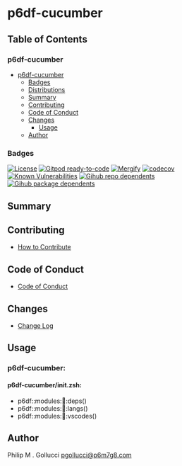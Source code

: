 # p6df-cucumber

## Table of Contents


### p6df-cucumber
- [p6df-cucumber](#p6df-cucumber)
  - [Badges](#badges)
  - [Distributions](#distributions)
  - [Summary](#summary)
  - [Contributing](#contributing)
  - [Code of Conduct](#code-of-conduct)
  - [Changes](#changes)
    - [Usage](#usage)
  - [Author](#author)

### Badges

[![License](https://img.shields.io/badge/License-Apache%202.0-yellowgreen.svg)](https://opensource.org/licenses/Apache-2.0)
[![Gitpod ready-to-code](https://img.shields.io/badge/Gitpod-ready--to--code-blue?logo=gitpod)](https://gitpod.io/#https://github.com/p6m7g8/p6df-cucumber)
[![Mergify](https://img.shields.io/endpoint.svg?url=https://gh.mergify.io/badges/p6m7g8/p6df-cucumber/&style=flat)](https://mergify.io)
[![codecov](https://codecov.io/gh/p6m7g8/p6df-cucumber/branch/master/graph/badge.svg?token=14Yj1fZbew)](https://codecov.io/gh/p6m7g8/p6df-cucumber)
[![Known Vulnerabilities](https://snyk.io/test/github/p6m7g8/p6df-cucumber/badge.svg?targetFile=package.json)](https://snyk.io/test/github/p6m7g8/p6df-cucumber?targetFile=package.json)
[![Gihub repo dependents](https://badgen.net/github/dependents-repo/p6m7g8/p6df-cucumber)](https://github.com/p6m7g8/p6df-cucumber/network/dependents?dependent_type=REPOSITORY)
[![Gihub package dependents](https://badgen.net/github/dependents-pkg/p6m7g8/p6df-cucumber)](https://github.com/p6m7g8/p6df-cucumber/network/dependents?dependent_type=PACKAGE)

## Summary

## Contributing

- [How to Contribute](CONTRIBUTING.md)

## Code of Conduct

- [Code of Conduct](https://github.com/p6m7g8/.github/blob/master/CODE_OF_CONDUCT.md)

## Changes

- [Change Log](CHANGELOG.md)

## Usage

### p6df-cucumber:

#### p6df-cucumber/init.zsh:

- p6df::modules::cucumber::deps()
- p6df::modules::cucumber::langs()
- p6df::modules::cucumber::vscodes()



## Author

Philip M . Gollucci <pgollucci@p6m7g8.com>
